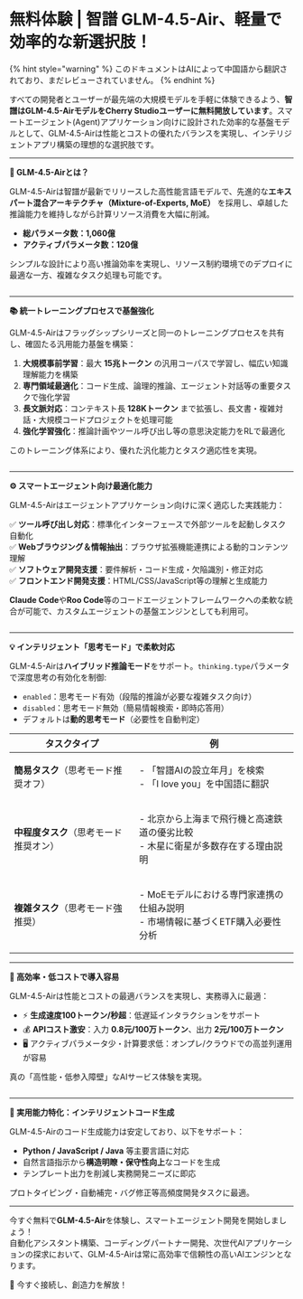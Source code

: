# 無料体験 | 智譜 GLM-4.5-Air、軽量で効率的な新選択肢！


{% hint style="warning" %}
このドキュメントはAIによって中国語から翻訳されており、まだレビューされていません。
{% endhint %}




すべての開発者とユーザーが最先端の大規模モデルを手軽に体験できるよう、**智譜はGLM-4.5-AirモデルをCherry Studioユーザーに無料開放しています**。スマートエージェント(Agent)アプリケーション向けに設計された効率的な基盤モデルとして、GLM-4.5-Airは性能とコストの優れたバランスを実現し、インテリジェントアプリ構築の理想的な選択肢です。

***

**🚀 GLM-4.5-Airとは？**

GLM-4.5-Airは智譜が最新でリリースした高性能言語モデルで、先進的な**エキスパート混合アーキテクチャ（Mixture-of-Experts, MoE）** を採用し、卓越した推論能力を維持しながら計算リソース消費を大幅に削減。

* **総パラメータ数：1,060億**
* **アクティブパラメータ数：120億**

シンプルな設計により高い推論効率を実現し、リソース制約環境でのデプロイに最適な一方、複雑なタスク処理も可能です。

<figure><img src="../../../.gitbook/assets/benchmark-0.avif" alt=""><figcaption></figcaption></figure>

***

**📚 統一トレーニングプロセスで基盤強化**

GLM-4.5-Airはフラッグシップシリーズと同一のトレーニングプロセスを共有し、確固たる汎用能力基盤を構築：

1. **大規模事前学習**：最大 **15兆トークン** の汎用コーパスで学習し、幅広い知識理解能力を構築
2. **専門領域最適化**：コード生成、論理的推論、エージェント対話等の重要タスクで強化学習
3. **長文脈対応**：コンテキスト長 **128Kトークン** まで拡張し、長文書・複雑対話・大規模コードプロジェクトを処理可能
4. **強化学習強化**：推論計画やツール呼び出し等の意思決定能力をRLで最適化

このトレーニング体系により、優れた汎化能力とタスク適応性を実現。

<figure><img src="../../../.gitbook/assets/benchmark-top5.avif" alt=""><figcaption></figcaption></figure>

***

**⚙️ スマートエージェント向け最適化能力**

GLM-4.5-Airはエージェントアプリケーション向けに深く適応した実践能力：

✅ **ツール呼び出し対応**：標準化インターフェースで外部ツールを起動しタスク自動化  
✅ **Webブラウジング＆情報抽出**：ブラウザ拡張機能連携による動的コンテンツ理解  
✅ **ソフトウェア開発支援**：要件解析・コード生成・欠陥識別・修正対応  
✅ **フロントエンド開発支援**：HTML/CSS/JavaScript等の理解と生成能力

**Claude Code**や**Roo Code**等のコードエージェントフレームワークへの柔軟な統合が可能で、カスタムエージェントの基盤エンジンとしても利用可。

<figure><img src="../../../.gitbook/assets/benchmark-2.avif" alt=""><figcaption></figcaption></figure>

***

**💡 インテリジェント「思考モード」で柔軟対応**

GLM-4.5-Airは**ハイブリッド推論モード**をサポート。`thinking.type`パラメータで深度思考の有効化を制御:

* `enabled`：思考モード有効（段階的推論が必要な複雑タスク向け）
* `disabled`：思考モード無効（簡易情報検索・即時応答用）
* デフォルトは**動的思考モード**（必要性を自動判定）

| タスクタイプ               | 例                                               |
| ---------------------- | ------------------------------------------------ |
| **簡易タスク**（思考モード推奨オフ） | <p>- 「智譜AIの設立年月」を検索<br>- 「I love you」を中国語に翻訳</p>       |
| **中程度タスク**（思考モード推奨オン）| <p>- 北京から上海まで飛行機と高速鉄道の優劣比較<br>- 木星に衛星が多数存在する理由説明</p>    |
| **複雑タスク**（思考モード強推奨） | <p>- MoEモデルにおける専門家連携の仕組み説明<br>- 市場情報に基づくETF購入必要性分析</p> |

***

**🌟 高効率・低コストで導入容易**

GLM-4.5-Airは性能とコストの最適バランスを実現し、実務導入に最適：

* ⚡ **生成速度100トークン/秒超**：低遅延インタラクションをサポート
* 💰 **APIコスト激安**：入力 **0.8元/100万トークン**、出力 **2元/100万トークン**
* 🖥️ アクティブパラメータ少・計算要求低：オンプレ/クラウドでの高並列運用が容易

真の「高性能・低参入障壁」なAIサービス体験を実現。

<figure><img src="../../../.gitbook/assets/benchmark2.avif" alt=""><figcaption></figcaption></figure>

***

**🧠 実用能力特化：インテリジェントコード生成**

GLM-4.5-Airのコード生成能力は安定しており、以下をサポート：

* **Python / JavaScript / Java** 等主要言語に対応
* 自然言語指示から**構造明瞭・保守性向上**なコードを生成
* テンプレート出力を削減し実務開発ニーズに即応

プロトタイピング・自動補完・バグ修正等高頻度開発タスクに最適。

***

今すぐ無料で**GLM-4.5-Air**を体験し、スマートエージェント開発を開始しましょう！ \
自動化アシスタント構築、コーディングパートナー開発、次世代AIアプリケーションの探求において、GLM-4.5-Airは常に高効率で信頼性の高いAIエンジンとなります。

📘 今すぐ接続し、創造力を解放！